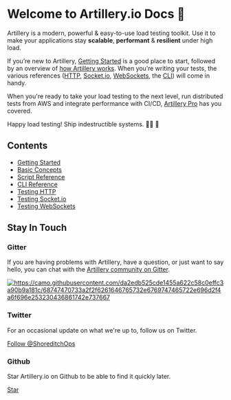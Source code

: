 # Welcome to Artillery.io Docs 📖

Artillery is a modern, powerful & easy-to-use load testing toolkit. Use it to make your applications stay **scalable**, **performant** & **resilient** under high load.

If you’re new to Artillery, [Getting Started](getting-started) is a good place to start, followed by an overview of [how Artillery works](basic-concepts). When you’re writing your tests, the various references ([HTTP](http-reference), [Socket.io](socketio-reference), [WebSockets](ws-reference), the [CLI](cli-reference)) will come in handy.

When you're ready to take your load testing to the next level, run distributed tests from AWS and integrate performance with CI/CD, [Artillery Pro](https://artillery.io/pro.html) has you covered.

Happy load testing! Ship indestructible systems. 👩‍💻 🏰<!-- emojis to the left of here -->

## Contents

- [Getting Started](getting-started)
- [Basic Concepts](basic-concepts)
- [Script Reference](script-reference)
- [CLI Reference](cli-reference)
- [Testing HTTP](http-reference)
- [Testing Socket.io](socketio-reference)
- [Testing WebSockets](ws-reference)

## Stay In Touch

<!--
### Mailing list

### Blog
-->

### Gitter

If you are having problems with Artillery, have a question, or just want to say hello, you can chat with the [Artillery community on Gitter](https://gitter.im/shoreditch-ops/artillery).

<a class="reference external image-reference" href="https://gitter.im/shoreditch-ops/artillery"><img alt="https://camo.githubusercontent.com/da2edb525cde1455a622c58c0effc3a90b9a181c/68747470733a2f2f6261646765732e6769747465722e696d2f4a6f696e253230436861742e737667" src="https://camo.githubusercontent.com/da2edb525cde1455a622c58c0effc3a90b9a181c/68747470733a2f2f6261646765732e6769747465722e696d2f4a6f696e253230436861742e737667" /></a>

### Twitter

For an occasional update on what we're up to, follow us on Twitter.

<a href="https://twitter.com/ShoreditchOps" class="twitter-follow-button" data-show-count="false">Follow @ShoreditchOps</a><script async src="//platform.twitter.com/widgets.js" charset="utf-8"></script>

### Github

Star Artillery.io on Github to be able to find it quickly later.

<a class="github-button" href="https://github.com/shoreditch-ops/artillery" data-style="small" data-count-href="/shoreditch-ops/artillery/stargazers" data-count-api="/repos/shoreditch-ops/artillery#stargazers_count" data-count-aria-label="# stargazers on GitHub" aria-label="Star shoreditch-ops/artillery on GitHub">Star</a>
